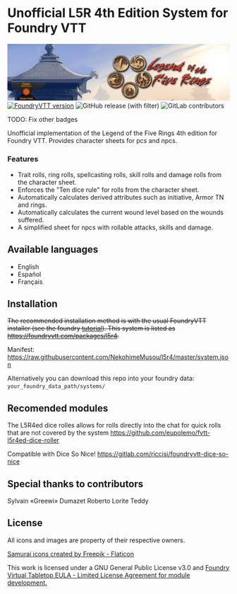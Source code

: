 # Unofficial L5R 4th Edition System for Foundry VTT

![Banner](banner.webp)
[![FoundryVTT version](https://img.shields.io/badge/FVTT-v11.x-informational)](https://foundryvtt.com/)
![GitHub release (with filter)](https://img.shields.io/github/v/release/NekohimeMusou/l5r4?link=https%3A%2F%2Fgithub.com%2FNekohimeMusou%2Fl5r4%2Freleases)
![GitLab contributors](https://img.shields.io/gitlab/contributors/43350653?logo=GitLab)

TODO: Fix other badges

Unofficial implementation of the Legend of the Five Rings 4th edition for Foundry VTT. Provides character sheets for pcs and npcs.

### Features

- Trait rolls, ring rolls, spellcasting rolls, skill rolls and damage rolls from the character sheet.
- Enforces the "Ten dice rule" for rolls from the character sheet.
- Automatically calculates derived attributes such as initiative, Armor TN and rings.
- Automatically calculates the current wound level based on the wounds suffered.
- A simplified sheet for npcs with rollable attacks, skills and damage.

## Available languages

- English
- Español
- Français

## Installation

~~The recommended installation method is with the usual FoundryVTT installer (see the foundry [tutorial](https://foundryvtt.com/article/tutorial/)). This system is listed as <https://foundryvtt.com/packages/l5r4>.~~

Manifest: <https://raw.githubusercontent.com/NekohimeMusou/l5r4/master/system.json>

Alternatively you can download this repo into your foundry data: `your_foundry_data_path/systems/`

## Recomended modules

The L5R4ed dice rolles allows for rolls directly into the chat for quick rolls that are not covered by the system
<https://github.com/eupolemo/fvtt-l5r4ed-dice-roller>

Compatible with Dice So Nice!
<https://gitlab.com/riccisi/foundryvtt-dice-so-nice>

## Special thanks to contributors

Sylvain «Greewi» Dumazet
Roberto Lorite
Teddy

## License

All icons and images are property of their respective owners.

[Samurai icons created by Freepik - Flaticon](https://www.flaticon.com/free-icons/samurai "samurai icons")

This work is licensed under a GNU General Public License v3.0 and [Foundry Virtual Tabletop EULA - Limited License Agreement for module development.](https://foundryvtt.com/article/license/)
